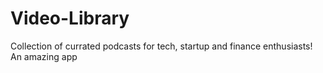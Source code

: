 # Video-Library

Collection of currated podcasts for tech, startup and finance enthusiasts!
An amazing app
